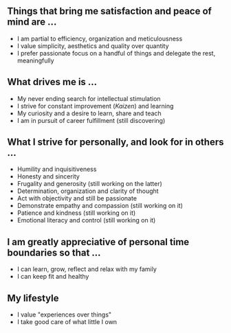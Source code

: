 ## Things that bring me satisfaction and peace of mind are ...

  - I am partial to efficiency, organization and meticulousness
  - I value simplicity, aesthetics and quality over quantity
  - I prefer passionate focus on a handful of things and delegate the rest, meaningfully

## What drives me is ...

  - My never ending search for intellectual stimulation
  - I strive for constant improvement (*Kaizen*) and learning
  - My curiosity and a desire to learn, share and teach
  - I am in pursuit of career fulfillment (still discovering)

## What I strive for personally, and look for in others ...

  - Humility and inquisitiveness
  - Honesty and sincerity
  - Frugality and generosity (still working on the latter)
  - Determination, organization and clarity of thought
  - Act with objectivity and still be passionate
  - Demonstrate empathy and compassion (still working on it)
  - Patience and kindness (still working on it)
  - Emotional literacy and control (still working on it)

## I am greatly appreciative of personal time boundaries so that ...

  - I can learn, grow, reflect and relax with my family
  - I can keep fit and healthy

## My lifestyle

  - I value "experiences over things"
  - I take good care of what little I own
